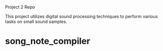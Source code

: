 Project 2 Repo

This project utilizes digital sound processing techniques to perform various tasks on small sound samples.
# song_note_compiler
